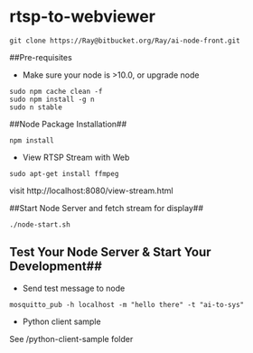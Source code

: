 # rtsp-to-webviewer

```
git clone https://Ray@bitbucket.org/Ray/ai-node-front.git
```

##Pre-requisites

- Make sure your node is >10.0, or upgrade node

```
sudo npm cache clean -f
sudo npm install -g n
sudo n stable
```

##Node Package Installation##

```
npm install
```

- View RTSP Stream with Web

```
sudo apt-get install ffmpeg
```

visit http://localhost:8080/view-stream.html

##Start Node Server and fetch stream for display##

```
./node-start.sh
```


## Test Your Node Server & Start Your Development##

- Send test message to node

```
mosquitto_pub -h localhost -m "hello there" -t "ai-to-sys"
```

- Python client sample

See /python-client-sample folder




